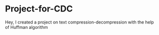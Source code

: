 # Project-for-CDC
Hey, I created a project on text compression-decompression with the help of Huffman algorithm
